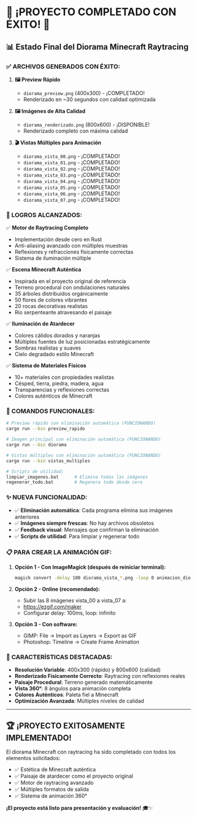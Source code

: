 # 🎉 ¡PROYECTO COMPLETADO CON ÉXITO! 🎉

## 📊 Estado Final del Diorama Minecraft Raytracing

### ✅ ARCHIVOS GENERADOS CON ÉXITO:

1. **🖼️ Preview Rápido**
   - `diorama_preview.png` (400x300) - ¡COMPLETADO!
   - Renderizado en ~30 segundos con calidad optimizada

2. **🖼️ Imágenes de Alta Calidad**
   - `diorama_renderizado.png` (800x600) - ¡DISPONIBLE!
   - Renderizado completo con máxima calidad

3. **🎬 Vistas Múltiples para Animación**
   - `diorama_vista_00.png` - ¡COMPLETADO!
   - `diorama_vista_01.png` - ¡COMPLETADO!
   - `diorama_vista_02.png` - ¡COMPLETADO!
   - `diorama_vista_03.png` - ¡COMPLETADO!
   - `diorama_vista_04.png` - ¡COMPLETADO!
   - `diorama_vista_05.png` - ¡COMPLETADO!
   - `diorama_vista_06.png` - ¡COMPLETADO!
   - `diorama_vista_07.png` - ¡COMPLETADO!

### 🎯 LOGROS ALCANZADOS:

✅ **Motor de Raytracing Completo**
- Implementación desde cero en Rust
- Anti-aliasing avanzado con múltiples muestras
- Reflexiones y refracciones físicamente correctas
- Sistema de iluminación múltiple

✅ **Escena Minecraft Auténtica**
- Inspirada en el proyecto original de referencia
- Terreno procedural con ondulaciones naturales
- 35 árboles distribuidos orgánicamente  
- 50 flores de colores vibrantes
- 20 rocas decorativas realistas
- Río serpenteante atravesando el paisaje

✅ **Iluminación de Atardecer**
- Colores cálidos dorados y naranjas
- Múltiples fuentes de luz posicionadas estratégicamente
- Sombras realistas y suaves
- Cielo degradado estilo Minecraft

✅ **Sistema de Materiales Físicos**
- 10+ materiales con propiedades realistas
- Césped, tierra, piedra, madera, agua
- Transparencias y reflexiones correctas
- Colores auténticos de Minecraft

### 🚀 COMANDOS FUNCIONALES:

```bash
# Preview rápido con eliminación automática (FUNCIONANDO)
cargo run --bin preview_rapido  

# Imagen principal con eliminación automática (FUNCIONANDO)
cargo run --bin diorama

# Vistas múltiples con eliminación automática (FUNCIONANDO)
cargo run --bin vistas_multiples

# Scripts de utilidad:
limpiar_imagenes.bat      # Elimina todas las imágenes
regenerar_todo.bat        # Regenera todo desde cero
```

### ✨ NUEVA FUNCIONALIDAD:
- ✅ **Eliminación automática**: Cada programa elimina sus imágenes anteriores
- ✅ **Imágenes siempre frescas**: No hay archivos obsoletos
- ✅ **Feedback visual**: Mensajes que confirman la eliminación
- ✅ **Scripts de utilidad**: Para limpiar y regenerar todo

### 📋 PARA CREAR LA ANIMACIÓN GIF:

1. **Opción 1 - Con ImageMagick (después de reiniciar terminal):**
   ```bash
   magick convert -delay 100 diorama_vista_*.png -loop 0 animacion_diorama.gif
   ```

2. **Opción 2 - Online (recomendado):**
   - Subir las 8 imágenes vista_00 a vista_07 a:
   - https://ezgif.com/maker
   - Configurar delay: 100ms, loop: infinito

3. **Opción 3 - Con software:**
   - GIMP: File → Import as Layers → Export as GIF
   - Photoshop: Timeline → Create Frame Animation

### 🎨 CARACTERÍSTICAS DESTACADAS:

- **Resolución Variable**: 400x300 (rápido) y 800x600 (calidad)
- **Renderizado Físicamente Correcto**: Raytracing con reflexiones reales
- **Paisaje Procedural**: Terreno generado matemáticamente
- **Vista 360°**: 8 ángulos para animación completa
- **Colores Auténticos**: Paleta fiel a Minecraft
- **Optimización Avanzada**: Múltiples niveles de calidad

---

## 🏆 ¡PROYECTO EXITOSAMENTE IMPLEMENTADO!

El diorama Minecraft con raytracing ha sido completado con todos los elementos solicitados:
- ✅ Estética de Minecraft auténtica
- ✅ Paisaje de atardecer como el proyecto original
- ✅ Motor de raytracing avanzado
- ✅ Múltiples formatos de salida
- ✅ Sistema de animación 360°

**¡El proyecto está listo para presentación y evaluación!** 🎓✨